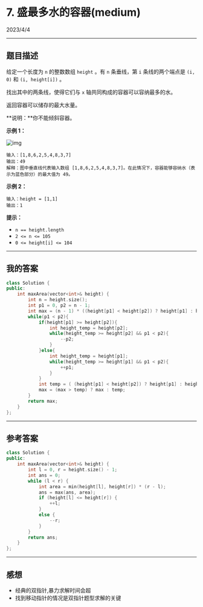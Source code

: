 # 7. 盛最多水的容器(medium)

2023/4/4

---

## 题目描述

给定一个长度为 `n` 的整数数组 `height` 。有 `n` 条垂线，第 `i` 条线的两个端点是 `(i, 0)` 和 `(i, height[i])` 。

找出其中的两条线，使得它们与 `x` 轴共同构成的容器可以容纳最多的水。

返回容器可以储存的最大水量。

**说明：**你不能倾斜容器。

 

**示例 1：**

![img](https://raw.githubusercontent.com/Tianjiangyigeyi/img/master/202304042314656.jpeg)

```
输入：[1,8,6,2,5,4,8,3,7]
输出：49 
解释：图中垂直线代表输入数组 [1,8,6,2,5,4,8,3,7]。在此情况下，容器能够容纳水（表示为蓝色部分）的最大值为 49。
```

**示例 2：**

```
输入：height = [1,1]
输出：1
```

 

**提示：**

- `n == height.length`
- `2 <= n <= 105`
- `0 <= height[i] <= 104`

----

## 我的答案

```c++
class Solution {
public:
    int maxArea(vector<int>& height) {
        int n = height.size();
        int p1 = 0, p2 = n - 1;
        int max = (n - 1) * ((height[p1] < height[p2]) ? height[p1] : height[p2]);
        while(p1 < p2){
            if(height[p1] >= height[p2]){
                int height_temp = height[p2];
                while(height_temp >= height[p2] && p1 < p2){
                    --p2;
                }
            }else{
                int height_temp = height[p1];
                while(height_temp >= height[p1] && p1 < p2){
                    ++p1;
                }
            }
            int temp = ( (height[p1] < height[p2]) ? height[p1] : height[p2] ) * (p2 - p1);
            max = (max > temp) ? max : temp;
        }
        return max;
    }
};
```

---

## 参考答案

```c++
class Solution {
public:
    int maxArea(vector<int>& height) {
        int l = 0, r = height.size() - 1;
        int ans = 0;
        while (l < r) {
            int area = min(height[l], height[r]) * (r - l);
            ans = max(ans, area);
            if (height[l] <= height[r]) {
                ++l;
            }
            else {
                --r;
            }
        }
        return ans;
    }
};
```

---

## 感想

- 经典的双指针,暴力求解时间会超
- 找到移动指针的情况是双指针题型求解的关键